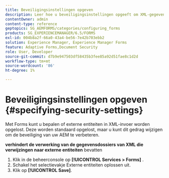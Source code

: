 ```yaml
---
title: Beveiligingsinstellingen opgeven
description: Leer hoe u beveiligingsinstellingen opgeeft om XML-gegevensbestanden te beveiligen. Met de functie voor beveiligingsinstellingen worden de externe entiteiten in XML-invoer beheerd.
contentOwner: admin
content-type: reference
geptopics: SG_AEMFORMS/categories/configuring_forms
products: SG_EXPERIENCEMANAGER/6.5/FORMS
exl-id: 004b8a2f-66a0-43a4-be56-7e42b703ebb2
solution: Experience Manager, Experience Manager Forms
feature: Adaptive Forms,Document Security
role: User, Developer
source-git-commit: d7b9e947503df58435b3fee85a92d51fae8c1d2d
workflow-type: tm+mt
source-wordcount: '86'
ht-degree: 1%

---
```


# Beveiligingsinstellingen opgeven {#specifying-security-settings}

Met Forms kunt u bepalen of externe entiteiten in XML-invoer worden opgelost. Deze worden standaard opgelost, maar u kunt dit gedrag wijzigen om de beveiliging van uw AEM te verbeteren.

**verhindert de verwerking van de gegevensdossiers van XML die verwijzingen naar externe entiteiten** bevatten

1. Klik in de beheerconsole op **[!UICONTROL Services > Forms]** .
1. Schakel het selectievakje Externe entiteiten oplossen uit.
1. Klik op **[!UICONTROL Save]**.

